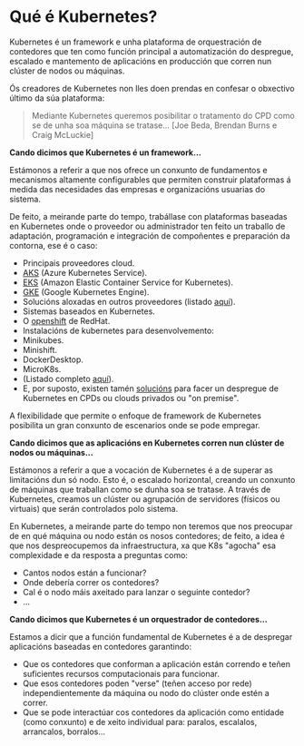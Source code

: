 # Qué é Kubernetes?

Kubernetes é un framework e unha plataforma de orquestración de contedores que ten como función principal a automatización do despregue, escalado e mantemento de aplicacións en producción que corren nun clúster de nodos ou máquinas.

Ós creadores de Kubernetes non lles doen prendas en confesar o obxectivo último da súa plataforma:

> Mediante Kubernetes queremos posibilitar o tratamento do CPD como se de unha soa máquina se tratase... [Joe Beda, Brendan Burns e Craig McLuckie]

**Cando dicimos que Kubernetes é un framework...**

Estámonos a referir a que nos ofrece un conxunto de fundamentos e mecanismos altamente configurables que permiten construir plataformas á medida das necesidades das empresas e organizacións usuarias do sistema. 

De feito, a meirande parte do tempo, trabállase con plataformas baseadas en Kubernetes onde o proveedor ou administrador ten feito un traballo de adaptación, programación e integración de compoñentes e preparación da contorna, ese é o caso:

- Principais proveedores cloud.
 - [AKS](https://azure.microsoft.com/es-es/services/kubernetes-service/) (Azure Kubernetes Service).
 - [EKS](https://aws.amazon.com/es/eks/) (Amazon Elastic Container Service for Kubernetes).
 - [GKE](https://aws.amazon.com/es/eks/) (Google Kubernetes Engine).
- Solucións aloxadas en outros proveedores (listado [aquí](https://kubernetes.io/docs/setup/pick-right-solution/#hosted-solutions)).
- Sistemas baseados en Kubernetes.
 - O [openshift](https://www.redhat.com/es/technologies/cloud-computing/openshift) de RedHat. 
- Instalacións de kubernetes para desenvolvemento:
 - Minikubes.
 - Minishift.
 - DockerDesktop.
 - MicroK8s.
 - (Listado completo [aquí](https://kubernetes.io/docs/setup/pick-right-solution/#local-machine-solutions)).
- E, por suposto, existen tamén [solucións](https://kubernetes.io/docs/setup/pick-right-solution/#on-premises-turnkey-cloud-solutions) para facer un despregue de Kubernetes en CPDs ou clouds privados ou "on premise".

A flexibilidade que permite o enfoque de framework de Kubernetes posibilita un gran conxunto de escenarios onde se pode empregar.

**Cando dicimos que as aplicacións en Kubernetes corren nun clúster de nodos ou máquinas...**

Estámonos a referir a que a vocación de Kubernetes é a de superar as limitacións dun só nodo. Esto é, o escalado horizontal, creando un conxunto de máquinas que traballan como se dunha soa se tratase. A través de Kubernetes, creamos un clúster ou agrupación de servidores (físicos ou virtuais) que serán controlados polo sistema. 

En Kubernetes, a meirande parte do tempo non teremos que nos preocupar de en qué máquina ou nodo están os nosos contedores; de feito, a idea é que nos despreocupemos da infraestructura, xa que K8s "agocha" esa complexidade e da resposta a preguntas como:

- Cantos nodos están a funcionar?
- Onde debería correr os contedores?
- Cal é o nodo máis axeitado para lanzar o seguinte contedor?
- ...

**Cando dicimos que Kubernetes é un orquestrador de contedores...**

Estamos a dicir que a función fundamental de Kubernetes é a de despregar aplicacións baseadas en contedores garantindo:

- Que os contedores que conforman a aplicación están correndo e teñen suficientes recursos computacionais para funcionar.
- Que esos contedores poden "verse" (teñen acceso por rede) independientemente da máquina ou nodo do clúster onde estén a correr.
- Que se pode interactúar cos contedores da aplicación como entidade (como conxunto) e de xeito individual para: paralos, escalalos, arrancalos, borralos...
